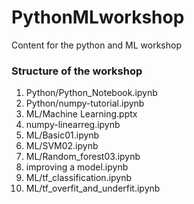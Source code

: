 # PythonMLworkshop
Content for the python and ML workshop


### Structure of the workshop
1) Python/Python_Notebook.ipynb	
2) Python/numpy-tutorial.ipynb
3) ML/Machine Learning.pptx 
4) numpy-linearreg.ipynb
5) ML/Basic01.ipynb
6) ML/SVM02.ipynb
7) ML/Random_forest03.ipynb
8) improving a model.ipynb  
9) ML/tf_classification.ipynb
10) ML/tf_overfit_and_underfit.ipynb
